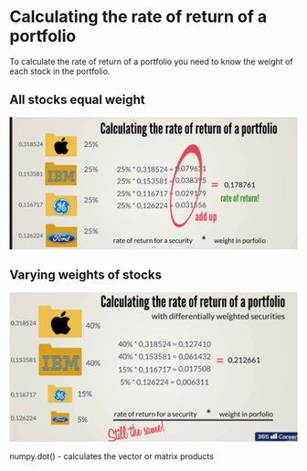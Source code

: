 # Calculating the rate of return of a portfolio
To calculate the rate of return of a portfolio you need to know the weight of each stock in the portfolio.

## All stocks equal weight

![Equally weighted portfolio](rateofreturnportfolio.png)

## Varying weights of stocks

![Varying weights portfolio](rateofreturnportfolio2.png)


numpy.dot() - calculates the vector or matrix products
